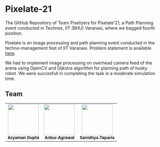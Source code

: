# Pixelate-21

The GitHub Repository of Team Pixelizers for Pixelate'21, a Path Planning event conducted in Technex, IIT (BHU) Varanasi, where we bagged fourth position.

Pixelate is an image processing and path planning event conducted in the techno-management fest of IIT Varanasi. Problem statement is available [here](https://drive.google.com/file/d/1g4KLWb5-c_jnCbts1aAgp-LFZmEnD9iC/view?usp=sharing).

We had to implement image processing on overhead camera feed of the arena using OpenCV and Dijkstra algorithm for planning path of husky robot. We were succesfull in completing the task in a moderate simulation time.

## Team

<table>
	<td align="center">
     <a href="https://github.com/phoenixrider12">
    <img src="https://avatars.githubusercontent.com/u/76533398?s=460&v=4" width="100px;" alt=""/><br /><sub><b>Aryaman Gupta</b></sub></a><br />
	</td>
 <td align="center">
     <a href="https://github.com/Ankur-Agrawal-ece20">
    <img src="https://avatars.githubusercontent.com/u/78701055?v=4" width="100px;" alt=""/><br /><sub><b>Ankur Agrawal</b></sub></a><br />
    </td>
<td align="center">
     <a href="https://github.com/SanidhyaTaparia">
    <img src="https://avatars.githubusercontent.com/u/78595100?v=4" width="100px;" alt=""/><br /><sub><b>Sanidhya Taparia</b></sub></a><br />
	</td>



</table>
